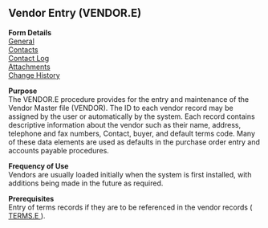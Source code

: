 ##  Vendor Entry (VENDOR.E)

<PageHeader />

**Form Details**  
[ General ](VENDOR-E-1/README.md)   
[ Contacts ](VENDOR-E-2/README.md)   
[ Contact Log ](VENDOR-E-3/README.md)   
[ Attachments ](VENDOR-E-4/README.md)   
[ Change History ](VENDOR-E-5/README.md)   

**Purpose**  
The VENDOR.E procedure provides for the entry and maintenance of the Vendor
Master file (VENDOR). The ID to each vendor record may be assigned by the user
or automatically by the system. Each record contains descriptive information
about the vendor such as their name, address, telephone and fax numbers,
Contact, buyer, and default terms code. Many of these data elements are used
as defaults in the purchase order entry and accounts payable procedures.

**Frequency of Use**  
Vendors are usually loaded initially when the system is first installed, with
additions being made in the future as required.

**Prerequisites**  
Entry of terms records if they are to be referenced in the vendor records ( [ TERMS.E ](../../../../rover/AP-OVERVIEW/AP-ENTRY/TERMS-E) ). 

<badge text= "Version 8.10.57" vertical="middle" />

<PageFooter />